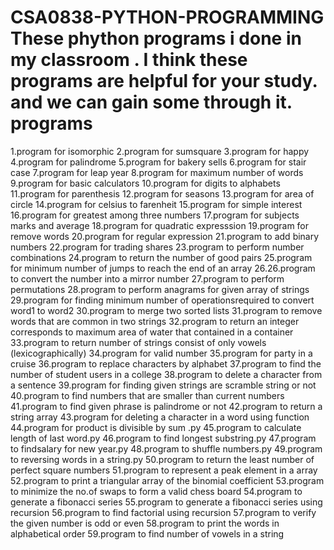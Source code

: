 # CSA0838-PYTHON-PROGRAMMING These phython programs i done in my classroom . I think these programs are helpful for your study. and we can gain some through it. programs
 1.program for isomorphic 
 2.program for sumsquare 
 3.program for happy 
 4.program for palindrome 
 5.program for bakery sells 
 6.program for stair case 
 7.program for leap year 
 8.program for maximum number of words 
 9.program for basic calculators 
 10.program for digits to alphabets 
 11.program for parenthesis 
 12.program for seasons 
 13.program for area of circle 
 14.program for celsius to farenheit 
 15.program for simple interest 
 16.program for greatest among three numbers 
 17.program for subjects marks and average 
 18.program for quadratic expresssion 
 19.program for remove words 
 20.program for regular expression
 21.program to add binary numbers
 22.program for trading shares
 23.program to perform number combinations
 24.program to return the number of good pairs
 25.program for minimum number of jumps to reach the end of an array
 26.26.program to convert the number into a mirror number
 27.program to perform permutations
 28.program to perform anagrams for given array of strings
 29.program for finding minimum number of operationsrequired to convert word1 to word2
 30.program to merge two sorted lists
 31.program to remove words that are common in two strings
 32.program to return an integer corresponds to maximum area of water that contained in a container
 33.program to return number of strings consist of only vowels (lexicographically)
 34.program for valid number
 35.program for party in a cruise
 36.program to replace characters by alphabet
 37.program to find the number of student users in a college
 38.program to delete a character from a sentence
 39.program for finding given strings are scramble string or not
 40.program to find numbers that are smaller than current numbers
 41.program to find given phrase is palindrome or not
 42.program to return a string array
 43.program for deleting a character in a word using function
 44.program for product is divisible by sum .py
 45.program to calculate length of last word.py
 46.program to find longest substring.py
 47.program to findsalary for new year.py
 48.program to shuffle numbers.py
 49.program to reversing words in a string.py
 50.program to return the least number of perfect square numbers
 51.program to represent a peak element in a array
 52.program to print a triangular array of the binomial coefficient
 53.program to minimize the no.of swaps to form a valid chess board
 54.program to generate a fibonacci series
 55.program to generate a fibonacci series using recursion
 56.program to find factorial using recursion
 57.program to verify the given number is odd or even
 58.program to print the words in alphabetical order
 59.program to find number of vowels in a string
